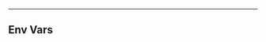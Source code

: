 <!-- Space: SlidesKubernetes -->
<!-- Parent: Project -->
<!-- Title: Env Vars -->

<!-- Label: SlidesKubernetes -->
<!-- Label: Project -->
<!-- Label: Env Vars -->
<!-- Include: docs/disclaimer.md -->
<!-- Include: ac:toc -->

---

## Env Vars
